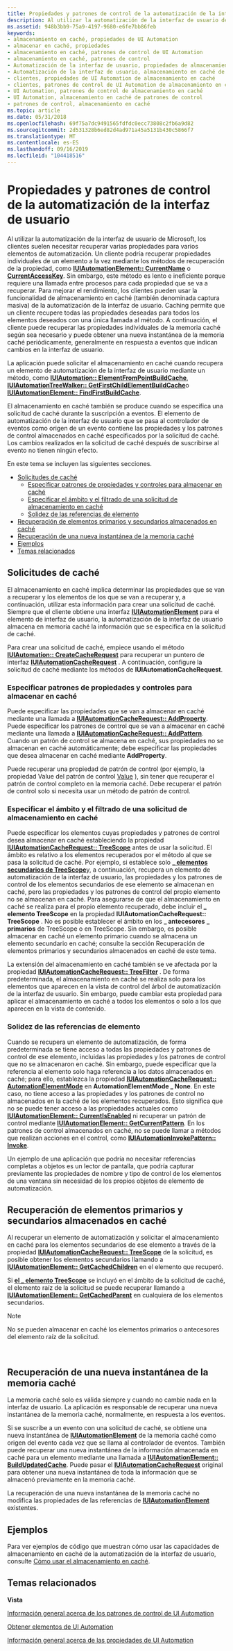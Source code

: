 ```yaml
---
title: Propiedades y patrones de control de la automatización de la interfaz de usuario
description: Al utilizar la automatización de la interfaz de usuario de Microsoft, los clientes suelen necesitar recuperar varias propiedades para varios elementos de automatización.
ms.assetid: 948b3bb9-75a9-4197-9680-e6fe7bb86feb
keywords:
- almacenamiento en caché, propiedades de UI Automation
- almacenar en caché, propiedades
- almacenamiento en caché, patrones de control de UI Automation
- almacenamiento en caché, patrones de control
- Automatización de la interfaz de usuario, propiedades de almacenamiento en caché
- Automatización de la interfaz de usuario, almacenamiento en caché de propiedades
- clientes, propiedades de UI Automation de almacenamiento en caché
- clientes, patrones de control de UI Automation de almacenamiento en caché
- UI Automation, patrones de control de almacenamiento en caché
- UI Automation, almacenamiento en caché de patrones de control
- patrones de control, almacenamiento en caché
ms.topic: article
ms.date: 05/31/2018
ms.openlocfilehash: 69f75a7dc9491565fdfdc0ecc73808c2fb6a9d82
ms.sourcegitcommit: 2d531328b6ed82d4ad971a45a5131b430c5866f7
ms.translationtype: MT
ms.contentlocale: es-ES
ms.lasthandoff: 09/16/2019
ms.locfileid: "104418516"
---
```

# <a name="caching-ui-automation-properties-and-control-patterns"></a>Propiedades y patrones de control de la automatización de la interfaz de usuario

Al utilizar la automatización de la interfaz de usuario de Microsoft, los clientes suelen necesitar recuperar varias propiedades para varios elementos de automatización. Un cliente podría recuperar propiedades individuales de un elemento a la vez mediante los métodos de recuperación de la propiedad, como [**IUIAutomationElement:: CurrentName**](/windows/desktop/api/UIAutomationClient/nf-uiautomationclient-iuiautomationelement-get_currentname) o [**CurrentAccessKey**](/windows/desktop/api/UIAutomationClient/nf-uiautomationclient-iuiautomationelement-get_currentaccesskey). Sin embargo, este método es lento e ineficiente porque requiere una llamada entre procesos para cada propiedad que se va a recuperar. Para mejorar el rendimiento, los clientes pueden usar la funcionalidad de almacenamiento en caché (también denominada captura masiva) de la automatización de la interfaz de usuario. Caching permite que un cliente recupere todas las propiedades deseadas para todos los elementos deseados con una única llamada al método. A continuación, el cliente puede recuperar las propiedades individuales de la memoria caché según sea necesario y puede obtener una nueva instantánea de la memoria caché periódicamente, generalmente en respuesta a eventos que indican cambios en la interfaz de usuario.

La aplicación puede solicitar el almacenamiento en caché cuando recupera un elemento de automatización de la interfaz de usuario mediante un método, como [**IUIAutomation:: ElementFromPointBuildCache**](/windows/desktop/api/UIAutomationClient/nf-uiautomationclient-iuiautomation-elementfrompointbuildcache), [**IUIAutomationTreeWalker:: GetFirstChildElementBuildCache**](/windows/desktop/api/UIAutomationClient/nf-uiautomationclient-iuiautomationtreewalker-getfirstchildelementbuildcache)o [**IUIAutomationElement:: FindFirstBuildCache**](/windows/desktop/api/UIAutomationClient/nf-uiautomationclient-iuiautomationelement-findfirstbuildcache).

El almacenamiento en caché también se produce cuando se especifica una solicitud de caché durante la suscripción a eventos. El elemento de automatización de la interfaz de usuario que se pasa al controlador de eventos como origen de un evento contiene las propiedades y los patrones de control almacenados en caché especificados por la solicitud de caché. Los cambios realizados en la solicitud de caché después de suscribirse al evento no tienen ningún efecto.

En este tema se incluyen las siguientes secciones.

-   [Solicitudes de caché](#cache-requests)
    -   [Especificar patrones de propiedades y controles para almacenar en caché](#specifying-property-and-control-patterns-to-cache)
    -   [Especificar el ámbito y el filtrado de una solicitud de almacenamiento en caché](#specifying-the-scoping-and-filtering-of-a-caching-request)
    -   [Solidez de las referencias de elemento](#strength-of-element-references)
-   [Recuperación de elementos primarios y secundarios almacenados en caché](#retrieving-cached-children-and-parents)
-   [Recuperación de una nueva instantánea de la memoria caché](#retrieving-a-new-snapshot-of-the-cache)
-   [Ejemplos](#examples)
-   [Temas relacionados](#related-topics)

## <a name="cache-requests"></a>Solicitudes de caché

El almacenamiento en caché implica determinar las propiedades que se van a recuperar y los elementos de los que se van a recuperar y, a continuación, utilizar esta información para crear una solicitud de caché. Siempre que el cliente obtiene una interfaz [**IUIAutomationElement**](/windows/desktop/api/UIAutomationClient/nn-uiautomationclient-iuiautomationelement) para el elemento de interfaz de usuario, la automatización de la interfaz de usuario almacena en memoria caché la información que se especifica en la solicitud de caché.

Para crear una solicitud de caché, empiece usando el método [**IUIAutomation:: CreateCacheRequest**](/windows/desktop/api/UIAutomationClient/nf-uiautomationclient-iuiautomation-createcacherequest) para recuperar un puntero de interfaz [**IUIAutomationCacheRequest**](/windows/desktop/api/UIAutomationClient/nn-uiautomationclient-iuiautomationcacherequest) . A continuación, configure la solicitud de caché mediante los métodos de **IUIAutomationCacheRequest**.

### <a name="specifying-property-and-control-patterns-to-cache"></a>Especificar patrones de propiedades y controles para almacenar en caché

Puede especificar las propiedades que se van a almacenar en caché mediante una llamada a [**IUIAutomationCacheRequest:: AddProperty**](/windows/desktop/api/UIAutomationClient/nf-uiautomationclient-iuiautomationcacherequest-addproperty). Puede especificar los patrones de control que se van a almacenar en caché mediante una llamada a [**IUIAutomationCacheRequest:: AddPattern**](/windows/desktop/api/UIAutomationClient/nf-uiautomationclient-iuiautomationcacherequest-addpattern). Cuando un patrón de control se almacena en caché, sus propiedades no se almacenan en caché automáticamente; debe especificar las propiedades que desea almacenar en caché mediante **AddProperty**.

Puede recuperar una propiedad de patrón de control (por ejemplo, la propiedad Value del patrón de control [Value](uiauto-implementingvalue.md) ), sin tener que recuperar el patrón de control completo en la memoria caché. Debe recuperar el patrón de control solo si necesita usar un método de patrón de control.

### <a name="specifying-the-scoping-and-filtering-of-a-caching-request"></a>Especificar el ámbito y el filtrado de una solicitud de almacenamiento en caché

Puede especificar los elementos cuyas propiedades y patrones de control desea almacenar en caché estableciendo la propiedad [**IUIAutomationCacheRequest:: TreeScope**](/windows/desktop/api/UIAutomationClient/nf-uiautomationclient-iuiautomationcacherequest-get_treescope) antes de usar la solicitud. El ámbito es relativo a los elementos recuperados por el método al que se pasa la solicitud de caché. Por ejemplo, si establece solo [**\_ elementos secundarios de TreeScope**](/windows/desktop/api/UIAutomationClient/ne-uiautomationclient-treescope)y, a continuación, recupera un elemento de automatización de la interfaz de usuario, las propiedades y los patrones de control de los elementos secundarios de ese elemento se almacenan en caché, pero las propiedades y los patrones de control del propio elemento no se almacenan en caché. Para asegurarse de que el almacenamiento en caché se realiza para el propio elemento recuperado, debe incluir el **\_ elemento TreeScope** en la propiedad **IUIAutomationCacheRequest:: TreeScope** . No es posible establecer el ámbito en los **\_ antecesores** **\_ primarios** de TreeScope o en TreeScope. Sin embargo, es posible almacenar en caché un elemento primario cuando se almacena un elemento secundario en caché; consulte la sección Recuperación de elementos primarios y secundarios almacenados en caché de este tema.

La extensión del almacenamiento en caché también se ve afectada por la propiedad [**IUIAutomationCacheRequest:: TreeFilter**](/windows/desktop/api/UIAutomationClient/nf-uiautomationclient-iuiautomationcacherequest-get_treefilter) . De forma predeterminada, el almacenamiento en caché se realiza solo para los elementos que aparecen en la vista de control del árbol de automatización de la interfaz de usuario. Sin embargo, puede cambiar esta propiedad para aplicar el almacenamiento en caché a todos los elementos o solo a los que aparecen en la vista de contenido.

### <a name="strength-of-element-references"></a>Solidez de las referencias de elemento

Cuando se recupera un elemento de automatización, de forma predeterminada se tiene acceso a todas las propiedades y patrones de control de ese elemento, incluidas las propiedades y los patrones de control que no se almacenaron en caché. Sin embargo, puede especificar que la referencia al elemento solo haga referencia a los datos almacenados en caché; para ello, establezca la propiedad [**IUIAutomationCacheRequest:: AutomationElementMode**](/windows/desktop/api/UIAutomationClient/nf-uiautomationclient-iuiautomationcacherequest-get_automationelementmode) en **AutomationElementMode \_ None**. En este caso, no tiene acceso a las propiedades y los patrones de control no almacenados en la caché de los elementos recuperados. Esto significa que no se puede tener acceso a las propiedades actuales como [**IUIAutomationElement:: CurrentIsEnabled**](/windows/desktop/api/UIAutomationClient/nf-uiautomationclient-iuiautomationelement-get_currentisenabled) ni recuperar un patrón de control mediante [**IUIAutomationElement:: GetCurrentPattern**](/windows/desktop/api/UIAutomationClient/nf-uiautomationclient-iuiautomationelement-getcurrentpattern). En los patrones de control almacenados en caché, no se puede llamar a métodos que realizan acciones en el control, como [**IUIAutomationInvokePattern:: Invoke**](/windows/desktop/api/UIAutomationClient/nf-uiautomationclient-iuiautomationinvokepattern-invoke).

Un ejemplo de una aplicación que podría no necesitar referencias completas a objetos es un lector de pantalla, que podría capturar previamente las propiedades de nombre y tipo de control de los elementos de una ventana sin necesidad de los propios objetos de elemento de automatización.

## <a name="retrieving-cached-children-and-parents"></a>Recuperación de elementos primarios y secundarios almacenados en caché

Al recuperar un elemento de automatización y solicitar el almacenamiento en caché para los elementos secundarios de ese elemento a través de la propiedad [**IUIAutomationCacheRequest:: TreeScope**](/windows/desktop/api/UIAutomationClient/nf-uiautomationclient-iuiautomationcacherequest-get_treescope) de la solicitud, es posible obtener los elementos secundarios llamando a [**IUIAutomationElement:: GetCachedChildren**](/windows/desktop/api/UIAutomationClient/nf-uiautomationclient-iuiautomationelement-getcachedchildren) en el elemento que recuperó.

Si [**el \_ elemento TreeScope**](/windows/desktop/api/UIAutomationClient/ne-uiautomationclient-treescope) se incluyó en el ámbito de la solicitud de caché, el elemento raíz de la solicitud se puede recuperar llamando a [**IUIAutomationElement:: GetCachedParent**](/windows/desktop/api/UIAutomationClient/nf-uiautomationclient-iuiautomationelement-getcachedparent) en cualquiera de los elementos secundarios.

> [!Note]  
> No se pueden almacenar en caché los elementos primarios o antecesores del elemento raíz de la solicitud.

 

## <a name="retrieving-a-new-snapshot-of-the-cache"></a>Recuperación de una nueva instantánea de la memoria caché

La memoria caché solo es válida siempre y cuando no cambie nada en la interfaz de usuario. La aplicación es responsable de recuperar una nueva instantánea de la memoria caché, normalmente, en respuesta a los eventos.

Si se suscribe a un evento con una solicitud de caché, se obtiene una nueva instantánea de [**IUIAutomationElement**](/windows/desktop/api/UIAutomationClient/nn-uiautomationclient-iuiautomationelement) de la memoria caché como origen del evento cada vez que se llama al controlador de eventos. También puede recuperar una nueva instantánea de la información almacenada en caché para un elemento mediante una llamada a [**IUIAutomationElement:: BuildUpdatedCache**](/windows/desktop/api/UIAutomationClient/nf-uiautomationclient-iuiautomationelement-buildupdatedcache). Puede pasar el [**IUIAutomationCacheRequest**](/windows/desktop/api/UIAutomationClient/nn-uiautomationclient-iuiautomationcacherequest) original para obtener una nueva instantánea de toda la información que se almacenó previamente en la memoria caché.

La recuperación de una nueva instantánea de la memoria caché no modifica las propiedades de las referencias de [**IUIAutomationElement**](/windows/desktop/api/UIAutomationClient/nn-uiautomationclient-iuiautomationelement) existentes.

## <a name="examples"></a>Ejemplos

Para ver ejemplos de código que muestran cómo usar las capacidades de almacenamiento en caché de la automatización de la interfaz de usuario, consulte [Cómo usar el almacenamiento en caché](uiauto-howto-use-caching.md).

## <a name="related-topics"></a>Temas relacionados

<dl> <dt>

**Vista**
</dt> <dt>

[Información general acerca de los patrones de control de UI Automation](uiauto-controlpatternsoverview.md)
</dt> <dt>

[Obtener elementos de UI Automation](uiauto-obtainingelements.md)
</dt> <dt>

[Información general acerca de las propiedades de UI Automation](uiauto-propertiesoverview.md)
</dt> </dl>

 

 




